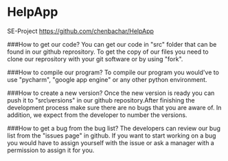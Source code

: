 # HelpApp
SE-Project
https://github.com/chenbachar/HelpApp

###How to get our code?
You can get our code in "src" folder that can be found in our github reprository. To get the copy of our files you need to clone our reprository with your git software or by using "fork".

###How to compile our program?
To compile our program you would've to use "pycharm", "google app engine" or any other python environment.

###How to create a new version?
Once the new version is ready you can push it to "src\versions" in our github repository.After finishing the development process make sure there are no bugs that you are aware of. In addition, we expect from the developer to number the versions.

###How to get a bug from the bug list?
The developers can review our bug list from the "issues page" in github.
If you want to start working on a bug you would have to assign yourself with the issue or ask a manager with a permission to assign it for you.

